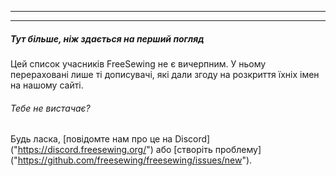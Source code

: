 - - -
- - -

<Note>

##### Тут більше, ніж здається на перший погляд

Цей список учасників FreeSewing не є вичерпним.
У ньому перераховані лише ті дописувачі, які дали згоду на розкриття їхніх імен на нашому сайті.

###### Тебе не вистачає?

Будь ласка, [повідомте нам про це на Discord] ("https://discord.freesewing.org/") або
[створіть проблему] ("https://github.com/freesewing/freesewing/issues/new").

</Note>
